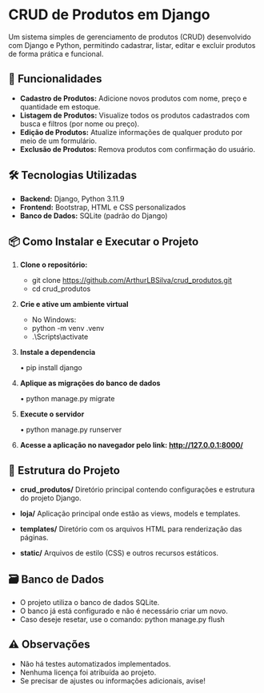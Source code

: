 # CRUD de Produtos em Django

Um sistema simples de gerenciamento de produtos (CRUD) desenvolvido com Django e Python, permitindo cadastrar, listar, editar e excluir produtos de forma prática e funcional.

## 🚀 Funcionalidades

- **Cadastro de Produtos:** Adicione novos produtos com nome, preço e quantidade em estoque.  
- **Listagem de Produtos:** Visualize todos os produtos cadastrados com busca e filtros (por nome ou preço).  
- **Edição de Produtos:** Atualize informações de qualquer produto por meio de um formulário.  
- **Exclusão de Produtos:** Remova produtos com confirmação do usuário.

## 🛠️ Tecnologias Utilizadas

- **Backend:** Django, Python 3.11.9  
- **Frontend:** Bootstrap, HTML e CSS personalizados  
- **Banco de Dados:** SQLite (padrão do Django)

## 📦 Como Instalar e Executar o Projeto

1. **Clone o repositório:**

   - git clone https://github.com/ArthurLBSilva/crud_produtos.git
   - cd crud_produtos
   
2. **Crie e ative um ambiente virtual**
   
    - No Windows:
    -  python -m venv .venv
    - .\Scripts\activate

4. **Instale a dependencia**

   • pip install django

5. **Aplique as migrações do banco de dados**
   
   • python manage.py migrate

6. **Execute o servidor**
 
   • python manage.py runserver
   
7. **Acesse a aplicação no navegador pelo link: http://127.0.0.1:8000/**

## 📁 Estrutura do Projeto

- **crud_produtos/**
Diretório principal contendo configurações e estrutura do projeto Django. 

- **loja/**
Aplicação principal onde estão as views, models e templates.

- **templates/**
Diretório com os arquivos HTML para renderização das páginas.

- **static/**
Arquivos de estilo (CSS) e outros recursos estáticos.

## 🗃️ Banco de Dados 
   - O projeto utiliza o banco de dados SQLite. 
   - O banco já está configurado e não é necessário criar um novo. 
   - Caso deseje resetar, use o comando: python manage.py flush

## ⚠️ Observações 

 - Não há testes automatizados implementados. 
 - Nenhuma licença foi atribuída ao projeto. 
 - Se precisar de ajustes ou informações adicionais, avise!

